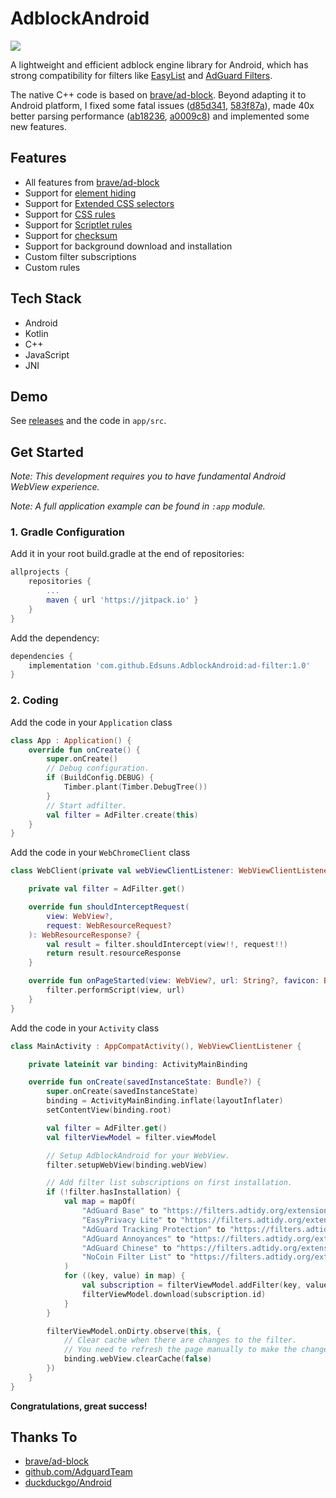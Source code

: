 # AdblockAndroid

[![](https://jitpack.io/v/AS-LC/AdblockAndroidSupportAndoid16.svg)](https://jitpack.io/#AS-LC/AdblockAndroidSupportAndoid16)


A lightweight and efficient adblock engine library for Android, which has strong compatibility for filters like [EasyList](https://easylist.to/) and [AdGuard Filters](https://kb.adguard.com/en/general/how-to-create-your-own-ad-filters).

The native C++ code is based on [brave/ad-block](https://github.com/brave/ad-block). Beyond adapting it to Android platform, I fixed some fatal issues ([d85d341](https://github.com/Edsuns/AdblockAndroid/commit/d85d341692efbde551712f44b79ae590f4df64d5), [583f87a](https://github.com/Edsuns/AdblockAndroid/commit/583f87a2b193257aff797e3f6ba093e619700335)), made 40x better parsing performance ([ab18236](https://github.com/Edsuns/AdblockAndroid/commit/ab182369edcd2c86d6fbc3e9e2d85ca8ec82954e), [a0009c8](https://github.com/Edsuns/AdblockAndroid/commit/a0009c83857f435ea6c055a2b5fff6ec3ee88bdc)) and implemented some new features.

## Features

- All features from [brave/ad-block](https://github.com/brave/ad-block)
- Support for [element hiding](https://kb.adguard.com/en/general/how-to-create-your-own-ad-filters#cosmetic-elemhide-rules)
- Support for [Extended CSS selectors](https://kb.adguard.com/en/general/how-to-create-your-own-ad-filters#extended-css-selectors)
- Support for [CSS rules](https://kb.adguard.com/en/general/how-to-create-your-own-ad-filters#cosmetic-css-rules)
- Support for [Scriptlet rules](https://kb.adguard.com/en/general/how-to-create-your-own-ad-filters#scriptlets)
- Support for [checksum](https://hg.adblockplus.org/adblockplus/file/tip/validateChecksum.py)
- Support for background download and installation
- Custom filter subscriptions
- Custom rules

## Tech Stack

- Android
- Kotlin
- C++
- JavaScript
- JNI

## Demo

See [releases](https://github.com/AS-LC/AdblockAndroidSupportAndoid16/releases) and the code in `app/src`.

## Get Started

*Note: This development requires you to have fundamental Android WebView experience.*

*Note: A full application example can be found in `:app` module.*

### 1. Gradle Configuration

Add it in your root build.gradle at the end of repositories:

```groovy
allprojects {
    repositories {
        ...
        maven { url 'https://jitpack.io' }
    }
}
```

Add the dependency:

```groovy
dependencies {
    implementation 'com.github.Edsuns.AdblockAndroid:ad-filter:1.0'
}
```

### 2. Coding

Add the code in your `Application` class

```kotlin
class App : Application() {
    override fun onCreate() {
        super.onCreate()
        // Debug configuration.
        if (BuildConfig.DEBUG) {
            Timber.plant(Timber.DebugTree())
        }
        // Start adfilter.
        val filter = AdFilter.create(this)
    }
}
```

Add the code in your `WebChromeClient` class

```kotlin
class WebClient(private val webViewClientListener: WebViewClientListener) : WebViewClient() {

    private val filter = AdFilter.get()

    override fun shouldInterceptRequest(
        view: WebView?,
        request: WebResourceRequest?
    ): WebResourceResponse? {
        val result = filter.shouldIntercept(view!!, request!!)
        return result.resourceResponse
    }

    override fun onPageStarted(view: WebView?, url: String?, favicon: Bitmap?) {
        filter.performScript(view, url)
    }
}
```

Add the code in your `Activity` class

```kotlin
class MainActivity : AppCompatActivity(), WebViewClientListener {

    private lateinit var binding: ActivityMainBinding

    override fun onCreate(savedInstanceState: Bundle?) {
        super.onCreate(savedInstanceState)
        binding = ActivityMainBinding.inflate(layoutInflater)
        setContentView(binding.root)

        val filter = AdFilter.get()
        val filterViewModel = filter.viewModel

        // Setup AdblockAndroid for your WebView.
        filter.setupWebView(binding.webView)

        // Add filter list subscriptions on first installation.
        if (!filter.hasInstallation) {
            val map = mapOf(
                "AdGuard Base" to "https://filters.adtidy.org/extension/chromium/filters/2.txt",
                "EasyPrivacy Lite" to "https://filters.adtidy.org/extension/chromium/filters/118_optimized.txt",
                "AdGuard Tracking Protection" to "https://filters.adtidy.org/extension/chromium/filters/3.txt",
                "AdGuard Annoyances" to "https://filters.adtidy.org/extension/chromium/filters/14.txt",
                "AdGuard Chinese" to "https://filters.adtidy.org/extension/chromium/filters/224.txt",
                "NoCoin Filter List" to "https://filters.adtidy.org/extension/chromium/filters/242.txt"
            )
            for ((key, value) in map) {
                val subscription = filterViewModel.addFilter(key, value)
                filterViewModel.download(subscription.id)
            }
        }

        filterViewModel.onDirty.observe(this, {
            // Clear cache when there are changes to the filter.
            // You need to refresh the page manually to make the changes take effect.
            binding.webView.clearCache(false)
        })
    }
}
```

**Congratulations, great success!**

## Thanks To

- [brave/ad-block](https://github.com/brave/ad-block)
- [github.com/AdguardTeam](https://github.com/AdguardTeam)
- [duckduckgo/Android](https://github.com/duckduckgo/Android)
